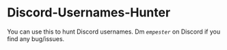 # Discord-Usernames-Hunter

You can use this to hunt Discord usernames. Dm *`empester`* on Discord if you find any bug/issues.
